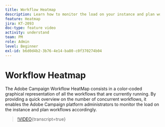 ```yaml
---
title: Workflow Heatmap
description: Learn how to monitor the load on your instance and plan workflows accordingly.
feature: Heatmap
jira: KT-2093
doc-type: feature video
activity: understand
team: PM
role: Admin
level: Beginner
exl-id: b6d0d4b2-3b76-4e14-ba80-c0f370274b04
---
```

# Workflow Heatmap

The Adobe Campaign Workflow HeatMap consists in a color-coded graphical representation of all the workflows that are currently running. By providing a quick overview on the number of concurrent workflows, it enables the Adobe Campaign platform administrators to monitor the load on the instance and plan workflows accordingly.

>[!VIDEO](https://video.tv.adobe.com/v/25558?quality=12&learn=on){transcript=true}
